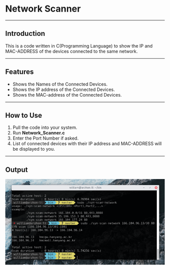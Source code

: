 # Network Scanner
***
## Introduction
This is a code written in C(Programming Language) to show the IP and MAC-ADDRESS of the devices connected to the same network.

***
## Features
* Shows the Names of the Connected Devices.
* Shows the IP address of the Connected Devices.
* Shows the MAC-address of the Connected Devices.

***
## How to Use
1. Pull the code into your system.
2. Run **Network_Scanner.c**
3. Enter the Port Number if asked.
4. List of connected devices with their IP address and MAC-ADDRESS will be displayed to you.

***
## Output
![](images/image.png)
